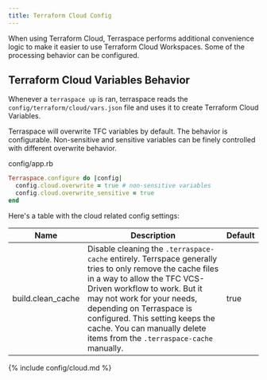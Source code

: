 ```yaml
---
title: Terraform Cloud Config
---
```


When using Terraform Cloud, Terraspace performs additional convenience logic to make it easier to use Terraform Cloud Workspaces. Some of the processing behavior can be configured.

## Terraform Cloud Variables Behavior

Whenever a `terraspace up` is ran, terraspace reads the `config/terraform/cloud/vars.json` file and uses it to create Terraform Cloud Variables.

Terraspace will overwrite TFC variables by default. The behavior is configurable. Non-sensitive and sensitive variables can be finely controlled with different overwrite behavior.

config/app.rb

```ruby
Terraspace.configure do |config|
  config.cloud.overwrite = true # non-sensitive variables
  config.cloud.overwrite_sensitive = true
end
```

Here's a table with the cloud related config settings:

Name | Description | Default
--- | --- | ---
build.clean_cache | Disable cleaning the `.terraspace-cache` entirely. Terrspace generally tries to only remove the cache files in a way to allow the TFC VCS-Driven workflow to work. But it may not work for your needs, depending on Terraspace is configured. This setting keeps the cache. You can manually delete items from the `.terraspace-cache` manually. | true
{% include config/cloud.md %}
